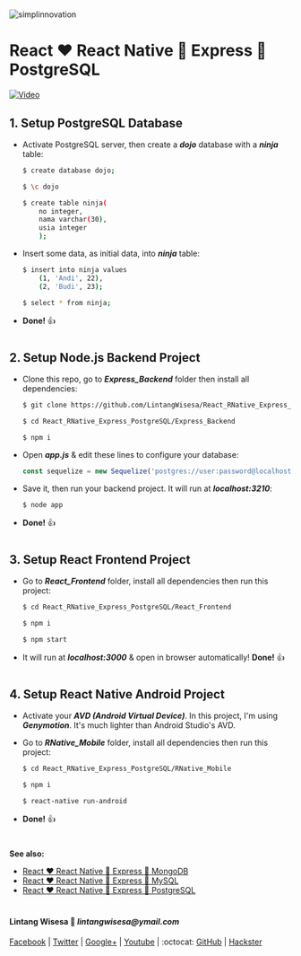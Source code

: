 #

![simplinnovation](https://4.bp.blogspot.com/-f7YxPyqHAzY/WJ6VnkvE0SI/AAAAAAAADTQ/0tDQPTrVrtMAFT-q-1-3ktUQT5Il9FGdQCLcB/s350/simpLINnovation1a.png)

# React :heart: React Native :yellow_heart: Express :green_heart: PostgreSQL

[![Video](https://img.youtube.com/vi/AnbiigKkEPw/0.jpg)](https://www.youtube.com/watch?v=AnbiigKkEPw)

## __1. Setup PostgreSQL Database__

- Activate PostgreSQL server, then create a __*dojo*__ database with a __*ninja*__ table:

    ```bash
    $ create database dojo;

    $ \c dojo

    $ create table ninja(
        no integer,
        nama varchar(30), 
        usia integer
        );
    ```

- Insert some data, as initial data, into __*ninja*__ table:

    ```bash
    $ insert into ninja values
        (1, 'Andi', 22),
        (2, 'Budi', 23);
    
    $ select * from ninja;
    ```
- __Done!__ :thumbsup:

#

## __2. Setup Node.js Backend Project__

- Clone this repo, go to __*Express_Backend*__ folder then install all dependencies:

    ```bash
    $ git clone https://github.com/LintangWisesa/React_RNative_Express_PostgreSQL.git

    $ cd React_RNative_Express_PostgreSQL/Express_Backend

    $ npm i
    ```

- Open __*app.js*__ & edit these lines to configure your database:
    
    ```javascript
    const sequelize = new Sequelize('postgres://user:password@localhost:5432/dojo');
    ```

- Save it, then run your backend project. It will run at __*localhost:3210*__:

    ```bash
    $ node app
    ```

- __Done!__ :thumbsup:

#

## __3. Setup React Frontend Project__

- Go to __*React_Frontend*__ folder, install all dependencies then run this project:

    ```bash
    $ cd React_RNative_Express_PostgreSQL/React_Frontend

    $ npm i

    $ npm start
    ```

- It will run at __*localhost:3000*__ & open in browser automatically! __Done!__ :thumbsup:

#

## __4. Setup React Native Android Project__

- Activate your __*AVD (Android Virtual Device)*__. In this project, I'm using __*Genymotion*__. It's much lighter than Android Studio's AVD.

- Go to __*RNative_Mobile*__ folder, install all dependencies then run this project:

    ```bash
    $ cd React_RNative_Express_PostgreSQL/RNative_Mobile

    $ npm i

    $ react-native run-android
    ```

- __Done!__ :thumbsup:

#

__See also:__
- [React :heart: React Native :yellow_heart: Express :green_heart: MongoDB](https://github.com/LintangWisesa/React_RNative_Express_MongoDB)
- [React :heart: React Native :yellow_heart: Express :green_heart: MySQL](https://github.com/LintangWisesa/React_RNative_Express_MySQL)
- [React :heart: React Native :yellow_heart: Express :green_heart: PostgreSQL](https://github.com/LintangWisesa/React_RNative_Express_PostgreSQL)

#

#### Lintang Wisesa :love_letter: _lintangwisesa@ymail.com_

[Facebook](https://www.facebook.com/lintangbagus) |
[Twitter](https://twitter.com/Lintang_Wisesa) |
[Google+](https://plus.google.com/u/0/+LintangWisesa1) |
[Youtube](https://www.youtube.com/user/lintangbagus) | 
:octocat: [GitHub](https://github.com/LintangWisesa) |
[Hackster](https://www.hackster.io/lintangwisesa)